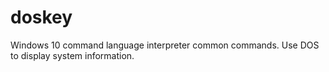 # doskey
Windows 10 command language interpreter common commands.  Use DOS to display system information.
